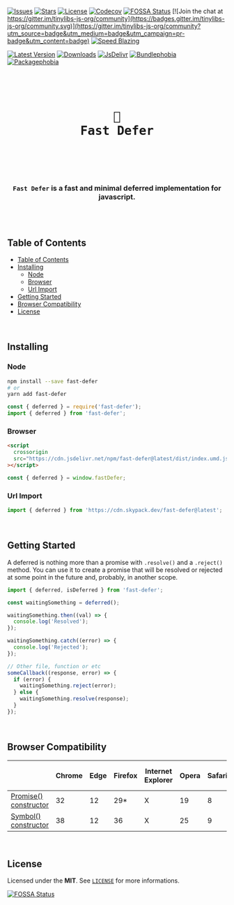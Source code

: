 <br />

[![Issues](https://img.shields.io/github/issues/arthurfiorette/tinylibs?logo=github&label=Issues)](https://github.com/arthurfiorette/tinylibs/issues)
[![Stars](https://img.shields.io/github/stars/arthurfiorette/tinylibs?logo=github&label=Stars)](https://github.com/arthurfiorette/tinylibs/stargazers)
[![License](https://img.shields.io/github/license/arthurfiorette/tinylibs?logo=githu&label=License)](https://github.com/arthurfiorette/tinylibs/blob/main/LICENSE)
[![Codecov](https://codecov.io/gh/arthurfiorette/tinylibs/branch/main/graph/badge.svg?token=ML0KGCU0VM)](https://codecov.io/gh/arthurfiorette/tinylibs)
[![FOSSA Status](https://app.fossa.com/api/projects/git%2Bgithub.com%2Farthurfiorette%2Ftinylibs.svg?type=shield)](https://app.fossa.com/projects/git%2Bgithub.com%2Farthurfiorette%2Ftinylibs?ref=badge_shield)
[![Join the chat at https://gitter.im/tinylibs-js-org/community](https://badges.gitter.im/tinylibs-js-org/community.svg)](https://gitter.im/tinylibs-js-org/community?utm_source=badge&utm_medium=badge&utm_campaign=pr-badge&utm_content=badge)
[![Speed Blazing](https://img.shields.io/badge/speed-blazing%20%F0%9F%94%A5-brightgreen.svg)](https://twitter.com/acdlite/status/974390255393505280)

[![Latest Version](https://img.shields.io/npm/v/fast-defer)](https://www.npmjs.com/package/fast-defer)
[![Downloads](https://img.shields.io/npm/dw/fast-defer)](https://www.npmjs.com/package/fast-defer)
[![JsDelivr](https://data.jsdelivr.com/v1/package/npm/fast-defer/badge?style=rounded)](https://www.jsdelivr.com/package/npm/fast-defer)
[![Bundlephobia](https://img.shields.io/bundlephobia/minzip/fast-defer/latest?style=flat)](https://bundlephobia.com/package/fast-defer@latest)
[![Packagephobia](https://packagephobia.com/badge?p=fast-defer@latest)](https://packagephobia.com/result?p=fast-defer@latest)

<br />

<div align="center">
  <pre>
  <h1>🏃<br />Fast Defer</h1>
  </pre>
  <br />
</div>

<h3 align="center">
  <code>Fast Defer</code> is a fast and minimal deferred implementation for javascript.
  <br />
  <br />
</h3>

<br />

## Table of Contents

- [Table of Contents](#table-of-contents)
- [Installing](#installing)
  - [Node](#node)
  - [Browser](#browser)
  - [Url Import](#url-import)
- [Getting Started](#getting-started)
- [Browser Compatibility](#browser-compatibility)
- [License](#license)

<br />

## Installing

### Node

```sh
npm install --save fast-defer
# or
yarn add fast-defer
```

```js
const { deferred } = require('fast-defer');
import { deferred } from 'fast-defer';
```

### Browser

```html
<script
  crossorigin
  src="https://cdn.jsdelivr.net/npm/fast-defer@latest/dist/index.umd.js"
></script>
```

```js
const { deferred } = window.fastDefer;
```

### Url Import

```ts
import { deferred } from 'https://cdn.skypack.dev/fast-defer@latest';
```

<br />

## Getting Started

A deferred is nothing more than a promise with `.resolve()` and a `.reject()` method. You
can use it to create a promise that will be resolved or rejected at some point in the
future and, probably, in another scope.

```js
import { deferred, isDeferred } from 'fast-defer';

const waitingSomething = deferred();

waitingSomething.then((val) => {
  console.log('Resolved');
});

waitingSomething.catch((error) => {
  console.log('Rejected');
});

// Other file, function or etc
someCallback((response, error) => {
  if (error) {
    waitingSomething.reject(error);
  } else {
    waitingSomething.resolve(response);
  }
});
```

<br />

## Browser Compatibility

|                                                                                                                                         | Chrome | Edge | Firefox | Internet Explorer | Opera | Safari | Node.js | Deno | WebView Android | Chrome Android | Firefox for Android | Opera Android | Safari on iOS | Samsung Internet |
| --------------------------------------------------------------------------------------------------------------------------------------- | ------ | ---- | ------- | ----------------- | ----- | ------ | ------- | ---- | --------------- | -------------- | ------------------- | ------------- | ------------- | ---------------- |
| [Promise() constructor](https://developer.mozilla.org/en-US/docs/Web/JavaScript/Reference/Global_Objects/Promise#browser_compatibility) | 32     | 12   | 29\*    | X                 | 19    | 8      | 0.12    | 1.0  | 4.4.3           | 32             | 29\*                | 19            | 8\*           | 2.0              |
| [Symbol() constructor](https://developer.mozilla.org/en-US/docs/Web/JavaScript/Reference/Global_Objects/Symbol#browser_compatibility)   | 38     | 12   | 36      | X                 | 25    | 9      | 0.12    | 1.0  | 38              | 38             | 36                  | 25            | 9             | 3.0              |

<br />

## License

Licensed under the **MIT**. See [`LICENSE`](LICENSE) for more informations.

[![FOSSA Status](https://app.fossa.com/api/projects/git%2Bgithub.com%2Farthurfiorette%2Ftinylibs.svg?type=small)](https://app.fossa.com/projects/git%2Bgithub.com%2Farthurfiorette%2Ftinylibs?ref=badge_small)

<br />
